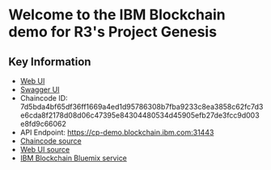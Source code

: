 # Welcome to the IBM Blockchain demo for R3's Project Genesis

## Key Information
* [Web UI](https://cp-demo.blockchain.ibm.com)
* [Swagger UI](https://ibmblockchainapi.mybluemix.net/swagger/ui.html?scheme=https&host=cp-demo.blockchain.ibm.com:31443&basepath=/)
* Chaincode ID: 7d5bda4bf65df36ff1669a4ed1d95786308b7fba9233c8ea3858c62fc7d3e6cda8f2178d08d06c47395e84304480534d45905efb27de3fcc9d003e8fd9c66062
* API Endpoint: https://cp-demo.blockchain.ibm.com:31443
* [Chaincode source](https://github.com/IBM-Blockchain/cp-chaincode)
* [Web UI source](https://github.com/IBM-Blockchain/cp-web)
* [IBM Blockchain Bluemix service](https://console.ng.bluemix.net/catalog/services/blockchain/)
